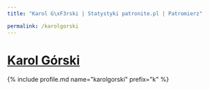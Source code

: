 ```yaml
---
title: "Karol G\xF3rski | Statystyki patronite.pl | Patromierz"

permalink: /karolgorski
---
```


# [Karol Górski](https://patronite.pl/karolgorski)

{% include profile.md name="karolgorski" prefix="k" %}
